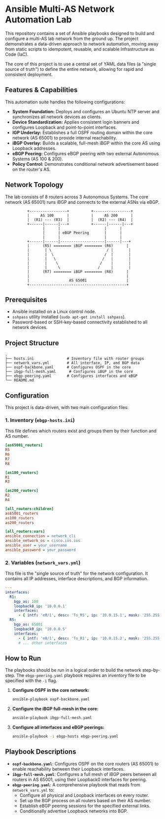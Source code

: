 # Ansible Multi-AS Network Automation Lab

This repository contains a set of Ansible playbooks designed to build and configure a multi-AS lab network from the ground up. The project demonstrates a data-driven approach to network automation, moving away from static scripts to idempotent, reusable, and scalable Infrastructure as Code (IaC).

The core of this project is to use a central set of YAML data files (a "single source of truth") to define the entire network, allowing for rapid and consistent deployment.

## Features & Capabilities

This automation suite handles the following configurations:

-   **System Foundation:** Deploys and configures an Ubuntu NTP server and synchronizes all network devices as clients.
-   **Device Standardization:** Applies consistent login banners and configures Loopback and point-to-point interfaces.
-   **IGP Underlay:** Establishes a full OSPF routing domain within the core network (AS 65001) to provide internal reachability.
-   **iBGP Overlay:** Builds a scalable, full-mesh iBGP within the core AS using Loopback addresses.
-   **eBGP Peering:** Configures eBGP peering with two external Autonomous Systems (AS 100 & 200).
-   **Policy Control:** Demonstrates conditional network advertisement based on the router's AS.

## Network Topology

The lab consists of 8 routers across 3 Autonomous Systems. The core network (AS 65001) runs iBGP and connects to the external ASNs via eBGP.

```
          +-----------------+          +-----------------+
          |     AS 100      |          |     AS 200      |
          |  (R1) --- (R3)  |          |  (R2) --- (R4)  |
          +------|------|---+          +------|------|---+
                 |      |                    |      |
                 |      | eBGP Peering       |      |
                 |      |                    |      |
          +------|------|--------------------|------|---+
          |      (R5) ======== iBGP ======== (R6)      |
          |       | \                         / |       |
          |       |  \                       /  |       |
          |       |   \                     /   |       |
          |       |    \                   /    |       |
          |       |     \                 /     |       |
          |      (R7) ======== iBGP ======== (R8)      |
          |                                            |
          |                  AS 65001                  |
          +--------------------------------------------+
```

## Prerequisites

-   Ansible installed on a Linux control node.
-   `sshpass` utility installed (`sudo apt-get install sshpass`).
-   Password-based or SSH-key-based connectivity established to all network devices.

## Project Structure

```
.
├── hosts.ini               # Inventory file with router groups
├── network_vars.yml        # All interface, IP, and BGP data
├── ospf-backbone.yaml      # Configures OSPF in the core
├── ibgp-full-mesh.yaml      # Configures iBGP in the core
├── ebgp-peering.yaml       # Configures interfaces and eBGP
└── README.md
```

## Configuration

This project is data-driven, with two main configuration files:

### 1. Inventory (`ebgp-hosts.ini`)

This file defines which routers exist and groups them by their function and AS number.

```ini
[as65001_routers]
R5
R6
R7
R8

[as100_routers]
R1
R3

[as200_routers]
R2
R4

[all_routers:children]
as65001_routers
as100_routers
as200_routers

[all_routers:vars]
ansible_connection = network_cli
ansible_network_os = cisco.ios.ios
ansible_user = your_username
ansible_password = your_password
```

### 2. Variables (`network_vars.yml`)

This file is the "single source of truth" for the network configuration. It contains all IP addresses, interface descriptions, and BGP information.

```yaml
---
interfaces:
  R1:
    bgp_as: 100
    loopback0_ip: '10.0.0.1'
    interfaces:
      - { intf: 'e0/1', desc: 'To_R5', ip: '10.0.15.1', mask: '255.255.255.252', peer_ip: '10.0.15.2', peer_as: 65001 }
  R5:
    bgp_as: 65001
    loopback0_ip: '10.0.0.5'
    interfaces:
      - { intf: 'e0/1', desc: 'To_R1', ip: '10.0.15.2', mask: '255.255.255.252', peer_ip: '10.0.15.1', peer_as: 100 }
      # ... other interfaces
```

## How to Run

The playbooks should be run in a logical order to build the network step-by-step. The `ebgp-peering.yaml` playbook requires an inventory file to be specified with the `-i` flag.

1.  **Configure OSPF in the core network:**
    ```bash
    ansible-playbook ospf-backbone.yaml
    ```

2.  **Configure the iBGP full-mesh in the core:**
    ```bash
    ansible-playbook ibgp-full-mesh.yaml
    ```

3.  **Configure all interfaces and eBGP peerings:**
    ```bash
    ansible-playbook -i ebgp-hosts ebgp-peering.yaml
    ```

## Playbook Descriptions

-   **`ospf-backbone.yaml`**: Configures OSPF on the core routers (AS 65001) to enable reachability between their Loopback interfaces.
-   **`ibgp-full-mesh.yaml`**: Configures a full mesh of iBGP peers between all routers in AS 65001, using their Loopback0 interfaces for peering.
-   **`ebgp-peering.yaml`**: A comprehensive playbook that reads from `network_vars.yml` to:
    -   Configure all physical and Loopback interfaces on every router.
    -   Set up the BGP process on all routers based on their AS number.
    -   Establish eBGP peering sessions for the specified external links.
    -   Conditionally advertise Loopback networks into BGP.
